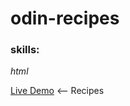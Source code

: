 # odin-recipes

### skills:
_html_


<a href="https://alexei-t1.github.io/odin-recipes/" rel="nofollow">Live Demo</a>  <-- Recipes